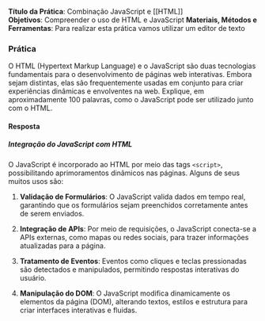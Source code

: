 **Título da Prática**: Combinação JavaScript e [[HTML]]  
**Objetivos**: Compreender o uso de HTML e JavaScript
**Materiais, Métodos e Ferramentas**: Para realizar esta prática vamos utilizar um editor de texto
### **Prática**

O HTML (Hypertext Markup Language) e o JavaScript são duas tecnologias fundamentais para o desenvolvimento de páginas web interativas. Embora sejam distintas, elas são frequentemente usadas em conjunto para criar experiências dinâmicas e envolventes na web. Explique, em aproximadamente 100 palavras, como o JavaScript pode ser utilizado junto com o HTML.

#### Resposta

##### Integração do JavaScript com HTML

O JavaScript é incorporado ao HTML por meio das tags `<script>`, possibilitando aprimoramentos dinâmicos nas páginas. Alguns de seus muitos usos são:

1. **Validação de Formulários**: O JavaScript valida dados em tempo real, garantindo que os formulários sejam preenchidos corretamente antes de serem enviados.
    
2. **Integração de APIs**: Por meio de requisições, o JavaScript conecta-se a APIs externas, como mapas ou redes sociais, para trazer informações atualizadas para a página.
    
3. **Tratamento de Eventos**: Eventos como cliques e teclas pressionadas são detectados e manipulados, permitindo respostas interativas do usuário.
    
4. **Manipulação do DOM**: O JavaScript modifica dinamicamente os elementos da página (DOM), alterando textos, estilos e estrutura para criar interfaces interativas e fluidas.
